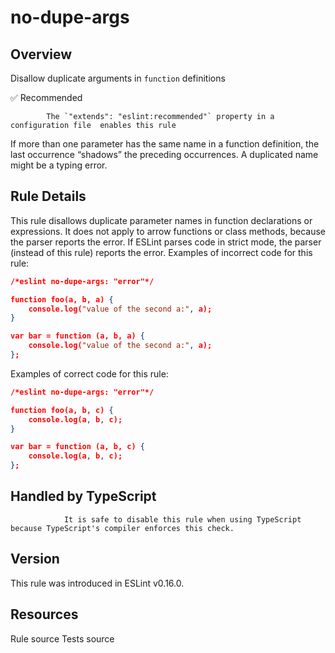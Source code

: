
# no-dupe-args
## Overview
Disallow duplicate arguments in `function` definitions


✅ Recommended

            The `"extends": "eslint:recommended"` property in a configuration file  enables this rule
        


If more than one parameter has the same name in a function definition, the last occurrence “shadows” the preceding occurrences. A duplicated name might be a typing error.
## Rule Details
This rule disallows duplicate parameter names in function declarations or expressions. It does not apply to arrow functions or class methods, because the parser reports the error.
If ESLint parses code in strict mode, the parser (instead of this rule) reports the error.
Examples of incorrect code for this rule:


```json
/*eslint no-dupe-args: "error"*/

function foo(a, b, a) {
    console.log("value of the second a:", a);
}

var bar = function (a, b, a) {
    console.log("value of the second a:", a);
};
```
Examples of correct code for this rule:


```json
/*eslint no-dupe-args: "error"*/

function foo(a, b, c) {
    console.log(a, b, c);
}

var bar = function (a, b, c) {
    console.log(a, b, c);
};
```

## Handled by TypeScript

                It is safe to disable this rule when using TypeScript because TypeScript's compiler enforces this check.
            
## Version
This rule was introduced in ESLint v0.16.0.
## Resources

Rule source 
Tests source 

